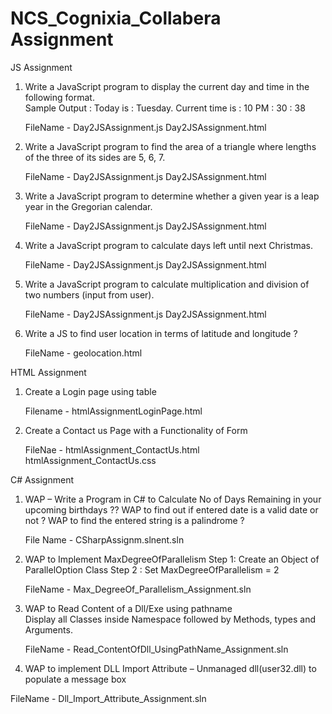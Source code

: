# NCS_Cognixia_Collabera Assignment

JS Assignment

1. Write a JavaScript program to display the current day and time in the following format.  
	Sample Output : Today is : Tuesday. 
	Current time is : 10 PM : 30 : 38 
	
	FileName - Day2JSAssignment.js
	           Day2JSAssignment.html
	
2. Write a JavaScript program to find the area of a triangle where lengths of the three of its sides are 5, 6, 7. 

	FileName - Day2JSAssignment.js
	           Day2JSAssignment.html


3. Write a JavaScript program to determine whether a given year is a leap year in the Gregorian calendar. 

	FileName - Day2JSAssignment.js
	           Day2JSAssignment.html


4. Write a JavaScript program to calculate days left until next Christmas.  

	FileName - Day2JSAssignment.js
	           Day2JSAssignment.html

5. Write a JavaScript program to calculate multiplication and division of two numbers (input from user). 

	FileName - Day2JSAssignment.js
	           Day2JSAssignment.html
		   
6. Write a JS to find user location in terms of latitude and longitude ?  
	
	FileName - geolocation.html


HTML Assignment

1. Create a Login page using table

	Filename - htmlAssignmentLoginPage.html

2. Create a Contact us Page with a Functionality of Form  

	FileNae - htmlAssignment_ContactUs.html
	htmlAssignment_ContactUs.css

C# Assignment

1. WAP – Write a Program in C# to Calculate No of Days Remaining in your upcoming birthdays ?? 
   WAP to find out if entered date is a valid date or not ? 
   WAP to find the entered string is a palindrome ? 
   
   File Name - CSharpAssignm.slnent.sln
   
2. WAP to Implement MaxDegreeOfParallelism 
	Step 1: Create an Object of ParallelOption Class 
	Step 2 : Set MaxDegreeOfParallelism = 2 
	
	FileName - Max_DegreeOf_Parallelism_Assignment.sln
	
2. WAP to Read Content of a Dll/Exe using pathname  
	Display all Classes inside Namespace followed by Methods, types and Arguments.
	
	FileName - Read_ContentOfDll_UsingPathName_Assignment.sln

3.  WAP to implement DLL Import Attribute – Unmanaged dll(user32.dll) to populate a message box  

 FileName - Dll_Import_Attribute_Assignment.sln
